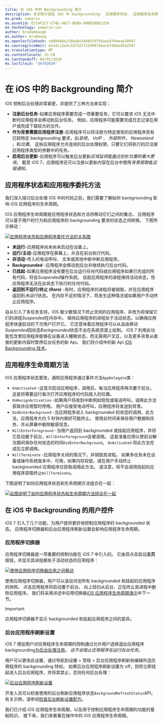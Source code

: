 ```yaml
---
title: 在 iOS 中的 Backgrounding 简介
description: 本文档介绍在 iOS 中 backgrounding： 应用程序状态、 应用程序生命周期方法和后台应用程序刷新。
ms.prod: xamarin
ms.assetid: E214F2C7-E74E-46C7-B5BA-080B30D61250
ms.technology: xamarin-ios
author: bradumbaugh
ms.author: brumbaug
ms.openlocfilehash: c8084d8e218ba8e3468529795aaa5fd4eae30947
ms.sourcegitcommit: ea1dc12a3c2d7322f234997daacbfdb6ad542507
ms.translationtype: MT
ms.contentlocale: zh-CN
ms.lasthandoff: 06/05/2018
ms.locfileid: "34783634"
---
```

# <a name="introduction-to-backgrounding-in-ios"></a>在 iOS 中的 Backgrounding 简介

iOS 控制后台处理非常紧密，并提供了三种方法来实现：

-  **注册后台任务**-如果应用程序需要完成一项重要任务，它可以要求 iOS 无法中断时应用程序会移动到后台任务。 例如，应用程序可能需要完成日志记录在用户或完成下载较大的文件。
-  **作为背景需要应用程序注册**-应用程序可以将注册为特定类型的应用程序具有已知特定 backgrounding 要求，如*音频*， *VoIP* ， *外部附件*， *Newsstand* ，和*位置*。 这些应用程序允许连续的后台处理权限，只要它们将执行的已注册应用程序类型的参数中的任务。
-  **启用后台更新**-应用程序可以触发后台更新*区域监视*或通过侦听*位置的重大更改*。 截至 iOS 7，应用程序还可以注册以更新内容在后台中使用*背景提取*或*远程通知*。


## <a name="application-states-and-application-delegate-methods"></a>应用程序状态和应用程序委托方法

我们深入探讨后台处理 iOS 中的代码之前，我们需要了解如何 backgrounding 影响 iOS 应用程序的生命周期。

IOS 应用程序生命周期是应用程序状态和方法将移动它们之间的集合。 应用程序可以基于用户的行为和应用程序的 backgrounding 要求的状态之间转换。 下图所示移动：

 [![](introduction-to-backgrounding-in-ios-images/applicationlifecycle-.png "应用程序状态和应用程序委托方法的关系图")](introduction-to-backgrounding-in-ios-images/applicationlifecycle-.png#lightbox)

-  **未运行**-应用程序尚未尚未启动在设备上。
-  **运行/主动**-应用程序在屏幕上，并且在前台执行代码。
-  **非活动**-传入的电话呼叫、 文本或其他中断中断应用程序。
-  **Backgrounded** -应用程序会移动到后台并继续执行后台代码。
-  **已挂起**-如果应用程序没有要在后台运行任何代码或应用程序如果已完成的所有代码，将会*Suspended*操作系统。 挂起应用程序的进程保持活动状态，但应用程序无法在此状态下执行的任何代码。
-  **返回到不运行/终止 (Rare)** -有时，应用程序的进程将被销毁，并在应用程序返回到*未运行*状态。 在内存不足的情况下，将发生这种情况或如果用户手动终止应用程序。


自从引入了多任务支持，iOS 极少数情况下终止空闲的应用程序，并改为将保留它们的进程*Suspended*在内存中。 保持应用程序的进程处于活动状态，以确保应用程序快速启动的下次用户打开它。 它还意味着应用程序可以从自由移动*Suspended*回状态*Backgrounded*状态不会在系统资源上绘制。 iOS 7 利用此功能包含使应用程序能够在设备进入睡眠状态，而无需用户交互，以及更多背景从直接的更新内容时暂停后台任务的新 Api。 我们将介绍中的新 Api [iOS Backgrounding 技术](~/ios/app-fundamentals/backgrounding/ios-backgrounding-techniques/index.md)。

## <a name="application-lifecycle-methods"></a>应用程序生命周期方法

IOS 应用程序状态更改，通知应用程序通过事件方法`AppDelegate`类：

-  `OnActivated` -这首次启动应用程序，调用后，每当应用程序再次置于前台。 这是将需要运行每次打开应用程序的代码放入的位置。
-  `OnResignActivation` -如果用户将收到中断例如短信或电话呼叫，调用此方法获取并应用暂时停用。 用户应接受电话呼叫，应用程序将发送到背景。
-  `DidEnterBackground` -当应用程序进入 backgrounded 的状态时调用，此方法，应用程序大约 5 秒钟内做好可能终止。 使用此时间来保存用户数据和任务，并从屏幕中删除敏感信息。
-  `WillEnterForeground` -当用户返回到 backgrounded 或挂起应用程序，并将它启动置于前台，`WillEnterForeground`会被调用。 这是准备应用以使前台解冻期间保存任何状态的时间`DidEnterBackground`。  `OnActivated` 将此方法完成后立即调用。
-  `WillTerminate` -应用程序关闭的情况下，并销毁其进程。 如果多任务未在设备或操作系统版本中，可用，如果内存较低，或在用户手动终止 backgrounded 应用程序仅获取调用此方法。 请注意，将不会调用挂起的应用程序获取终止`WillTerminate`。


下图说明了如何应用程序状态和生命周期方法组合在一起：

 [![](introduction-to-backgrounding-in-ios-images/image2.png "此图说明了如何应用程序状态和生命周期方法组合在一起")](introduction-to-backgrounding-in-ios-images/image2.png#lightbox)

## <a name="user-controls-for-backgrounding-in-ios"></a>在 iOS 中 Backgrounding 的用户控件

iOS 7 引入了几个功能，为用户提供更好地控制应用程序的 backgrounded 状态。 应用程序切换器和后台应用程序刷新设置会影响应用程序生命周期。

### <a name="app-switcher"></a>应用程序切换器

应用程序切换器是一项重要的控制功能在 iOS 7 中引入的。 它由双点击启动**主页**按钮，并显示其进程都处于活动状态的应用程序：

 [![](introduction-to-backgrounding-in-ios-images/app-switcher-.png "使用应用程序切换器应用之间移动")](introduction-to-backgrounding-in-ios-images/app-switcher-.png#lightbox)

使用应用程序切换器，用户可以滚动浏览所有 backgrounded 和挂起的应用程序的快照。 点击应用程序将启动置于前台。 向上轻扫从后台，正在终止其进程中删除应用程序。 我们将采用详述中应用切换器[iOS 应用程序生命周期演示](~/ios/app-fundamentals/backgrounding/application-lifecycle-demo.md)中下一节。

> [!IMPORTANT]
> 应用程序切换器不显示 backgrounded 和挂起应用程序之间的差异。



### <a name="background-app-refresh-settings"></a>后台应用程序刷新设置

iOS 7 增加用户对应用程序生命周期的控制通过允许用户选择退出应用程序 backgrounding[为后台处理注册](~/ios/app-fundamentals/backgrounding/ios-backgrounding-techniques/registering-applications-to-run-in-background.md)。 *这不会阻止应用程序在运行后台任务*。

用户可以更改此设置，通过导航到<span class="uiitem">设置 > 常规 > 后台应用程序刷新</span>和编辑所选应用程序的 backgrounding 特权。 如果后台应用程序刷新设置为 off，则将立即挂起进入后台应用程序，并将其禁止，否则任何后台处理：

 [![](introduction-to-backgrounding-in-ios-images/settings-.png "后台应用程序刷新设置")](introduction-to-backgrounding-in-ios-images/settings-.png#lightbox)

开发人员可以检查使用的后台刷新应用程序状态`BackgroundRefreshStatus`API。 有关示例，请参阅[检查后台刷新设置配方](https://developer.xamarin.com/recipes/ios/multitasking/check_background_refresh_setting/)。

我们已介绍 iOS 应用程序生命周期，以及用于控制应用程序生命周期的功能的基础知识。 接下来，我们来看看在操作中的 iOS 应用程序生命周期。

